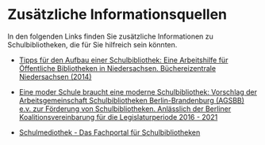 # Zusätzliche Informationsquellen

In den folgenden Links finden Sie zusätzliche Informationen zu Schulbibliotheken, die für Sie hilfreich sein könnten.

* <a href="https://alf-hannover.de/sites/default/files/netzwerke_schulbibliotheksnetzwerke_tipps_zum_aufbau_einer_schulbibliothek.pdf">Tipps für den Aufbau einer Schulbibliothek: Eine Arbeitshilfe für Öffentliche Bibliotheken in Niedersachsen. Büchereizentrale Niedersachsen (2014)</a>

* <a href="https://schulbibliotheken-berlin-brandenburg.de/wp-content/uploads/Eine-moderne-Schule-braucht-eine-moderne-Schulbibliothek-AGSBB.pdf"> Eine moder Schule braucht eine moderne Schulbibliothek: Vorschlag der Arbeitsgemeinschaft Schulbibliotheken Berlin-Brandenburg (AGSBB) e.v. zur Förderung von Schulbibliotheken. Anlässlich der Berliner Koalitionsvereinbarung für die Legislaturperiode 2016 - 2021</a>

* <a href="http://schulmediothek.de">Schulmediothek - Das Fachportal für Schulbibliotheken</a>